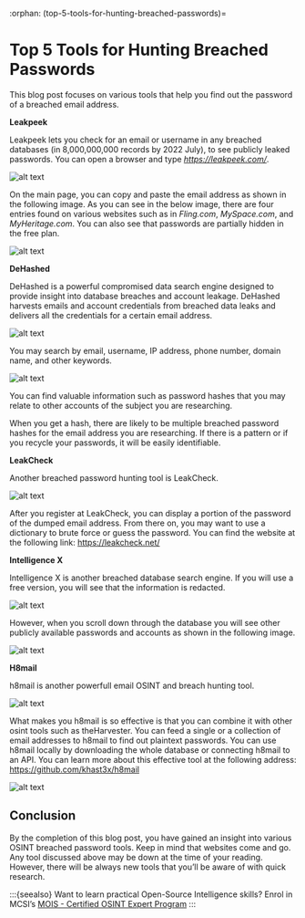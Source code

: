 :orphan:
(top-5-tools-for-hunting-breached-passwords)=

# Top 5 Tools for Hunting Breached Passwords

This blog post focuses on various tools that help you find out the password of a breached email address.

**Leakpeek**

Leakpeek lets you check for an email or username in any breached databases (in 8,000,000,000 records by 2022 July), to see publicly leaked passwords. You can open a browser and type *https://leakpeek.com/*.

![alt text](images/password-hunting-tools-03.png)

On the main page, you can copy and paste the email address as shown in the following image. As you can see in the below image, there are four entries found on various websites such as in _Fling.com_, _MySpace.com_, and _MyHeritage.com_. You can also see that passwords are partially hidden in the free plan.

![alt text](images/password-hunting-tools-11.png)

**DeHashed**

DeHashed is a powerful compromised data search engine designed to provide insight into database breaches and account leakage. DeHashed harvests emails and account credentials from breached data leaks and delivers all the credentials for a certain email address.

![alt text](images/password-hunting-tools-06.png)

You may search by email, username, IP address, phone number, domain name, and other keywords.

![alt text](images/password-hunting-tools-05.png)

You can find valuable information such as password hashes that you may relate to other accounts of the subject you are researching.

When you get a hash, there are likely to be multiple breached password hashes for the email address you are researching. If there is a pattern or if you recycle your passwords, it will be easily identifiable.

**LeakCheck**

Another breached password hunting tool is LeakCheck.

![alt text](images/password-hunting-tools-04.png)

After you register at LeakCheck, you can display a portion of the password of the dumped email address. From there on, you may want to use a dictionary to brute force or guess the password. You can find the website at the following link: https://leakcheck.net/

**Intelligence X**

Intelligence X is another breached database search engine. If you will use a free version, you will see that the information is redacted.

![alt text](images/password-hunting-tools-09.png)

However, when you scroll down through the database you will see other publicly available passwords and accounts as shown in the following image.

![alt text](images/password-hunting-tools-08.png)

**H8mail**

h8mail is another powerfull email OSINT and breach hunting tool.

![alt text](images/password-hunting-tools-11.png)

What makes you h8mail is so effective is that you can combine it with other osint tools such as theHarvester. You can feed a single or a collection of email addresses to h8mail to find out plaintext passwords. You can use h8mail locally by downloading the whole database or connecting h8mail to an API. You can learn more about this effective tool at the following address: https://github.com/khast3x/h8mail

![alt text](images/password-hunting-tools-10.png)

## Conclusion

By the completion of this blog post, you have gained an insight into various OSINT breached password tools. Keep in mind that websites come and go. Any tool discussed above may be down at the time of your reading. However, there will be always new tools that you’ll be aware of with quick research.

:::{seealso}
Want to learn practical Open-Source Intelligence skills? Enrol in MCSI’s [MOIS - Certified OSINT Expert Program](https://www.mosse-institute.com/certifications/mois-certified-osint-expert.html)
:::

